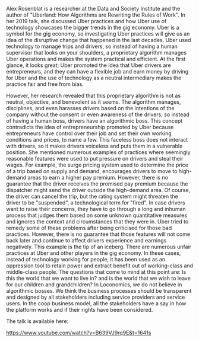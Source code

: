 Alex Rosenblat is a researcher at the Data and Society Institute and the author of "Uberland: How Algorithms are Rewriting the Rules of Work". 
In her 2019 talk, she discussed Uber practices and how Uber use of technology showcases the bigger trends in the gig economy. 
Uber is a symbol for the gig economy, so investigating Uber practices will give us an idea of the disruptive change that happened in the last decades. 
Uber used technology to manage trips and drivers, so instead of having a human supervisor that looks on your shoulders, 
a proprietary algorithm manages Uber operations and makes the system practical and efficient. 
At the first glance, it looks great; Uber promoted the idea that Uber drivers are entrepreneurs, and they can have a flexible job and earn money by driving for Uber and the use of technology as a neutral intermediary makes the practice fair and free from bias.

However, her research revealed that this proprietary algorithm is not as neutral, objective, and benevolent as it seems. 
The algorithm manages, disciplines, and even harasses drivers based on the intentions of the company without the consent or even awareness of the drivers, 
so instead of having a human boss, drivers have an algorithmic boss. 
This concept contradicts the idea of entrepreneurship promoted by Uber because entrepreneurs have control over their job and set their own working conditions and prices, 
to name a few.
This faceless boss does not interact with drivers, so it makes drivers voiceless and puts them in a vulnerable position. 
She mentioned numerous examples of practices where seemingly reasonable features were used to put pressure on drivers and steal their wages. 
For example, the surge pricing system used to determine the price of a trip based on supply and demand, 
encourages drivers to move to high-demand areas to earn a higher pay premium. 
However, there is no guarantee that the driver receives the promised pay premium because the dispatcher might send the driver outside the high-demand area. 
Of course, the driver can cancel the trip, but the rating system might threaten the driver to be "suspended", a technological term for "fired". 
In case drivers want to raise their concerns, they have to go through a long and inhuman process that judges them based on some unknown quantitative measures and ignores the context and circumstances that they were in. 
Uber tried to remedy some of these problems after being criticised for those bad practices. 
However, there is no guarantee that those features will not come back later and continue to affect drivers experience and earnings negatively.
This example is the tip of an iceberg. There are numerous unfair practices at Uber and other players in the gig economy. 
In these cases, instead of technology working for people, 
it has been used as an oppression tool to retain power and extract benefit out of working-class and middle-class people. 
The questions that come to mind at this point are: Is this the world that we want to live in? 
and is the world that we wish to leave for our children and grandchildren?
In Loconomics, we do not believe in algorithmic bosses. 
We think the business processes should be transparent and designed by all stakeholders including service providers and service users. 
In the coop business model, all the stakeholders have a say in how the platform works and if their rights have been considered.

The talk is available here:

https://www.youtube.com/watch?v=B639VJ9rq9E&t=1641s
